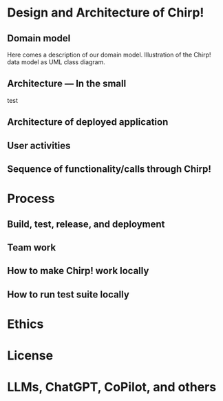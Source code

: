 ﻿# Design and Architecture of Chirp!
## Domain model
Here comes a description of our domain model.
Illustration of the Chirp! data model as UML class diagram.

## Architecture — In the small
test
## Architecture of deployed application

## User activities

## Sequence of functionality/calls through Chirp!

# Process
## Build, test, release, and deployment
## Team work
## How to make Chirp! work locally
## How to run test suite locally
# Ethics
# License
# LLMs, ChatGPT, CoPilot, and others